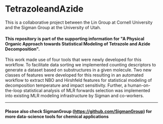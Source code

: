 # TetrazoleandAzide

This is a collaborative project between the Lin Group at Cornell University and the Sigman Group at the University of Utah. 

#### This repository is part of the supporting information for "A Physical Organic Approach towards Statistical Modeling of Tetrazole and Azide Decomposition".

This work made use of four tools that were newly developed for this workflow. To facilitate data sorting we implemented counting descriptors to generate a dataset based on substructures in a given molecule. Two new classes of features were developed for this resulting in an automated workflow to extract NBO and Hirshfeld features for statistical modeling of decomposition temperature and impact sensitivity. Further, a human-on-the-loop statistical analysis of MLR forwards selection was implemented into existing MLR modeling infrastructure by Sigman and co-workers. 
_____________________________________________________________________________________________________________
#### Please also check SigmanGroup (https://github.com/SigmanGroup) for more data-science tools for chemical applications
